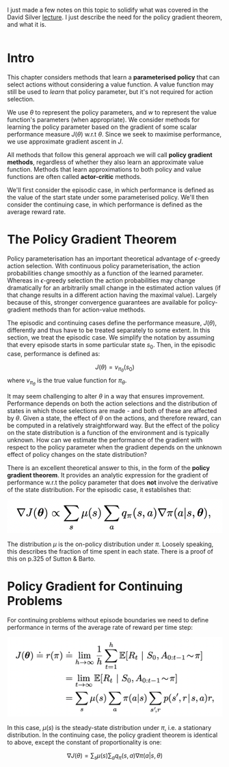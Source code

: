 I just made a few notes on this topic to solidify what was covered in the David Silver [lecture](Dave%20Silver%20Course/Lecture%207%20-%20Policy%20Gradient%20Methods.md). I just describe the need for the policy gradient theorem, and what it is.

```toc
```

# Intro
This chapter considers methods that learn a **parameterised policy** that can select actions without considering a value function. A value function may still be used to *learn* that policy parameter, but it's not required for action selection.

We use $\theta$ to represent the policy parameters, and $w$ to represent the value function's parameters (when appropriate). We consider methods for learning the policy parameter based on the gradient of some scalar performance measure $J(\theta)$ w.r.t $\theta$. Since we seek to maximise performance, we use approximate gradient ascent in $J$.

All methods that follow this general approach we will call **policy gradient methods**, regardless of whether they also learn an approximate value function. Methods that learn approximations to both policy and value functions are often called **actor-critic** methods.

We'll first consider the episodic case, in which performance is defined as the value of the start state under some parameterised policy. We'll then consider the continuing case, in which performance is defined as the average reward rate.

# The Policy Gradient Theorem
Policy parameterisation has an important theoretical advantage of $\epsilon$-greedy action selection. With continuous policy parameterisation, the action probabilities change smoothly as a function of the learned parameter. Whereas in $\epsilon$-greedy selection the action probabilities may change dramatically for an arbitrarily small change in the estimated action values (if that change results in a different action having the maximal value).
Largely because of this, stronger convergence guarantees are available for policy-gradient methods than for action-value methods.

The episodic and continuing cases define the performance measure, $J(\theta)$, differently and thus have to be treated separately to some extent. In this section, we treat the episodic case. We simplify the notation by assuming that every episode starts in some particular state $s_0$. Then, in the episodic case, performance is defined as:

$$J(\theta)=v_{\pi_\theta}(s_0)$$
where $v_{\pi_\theta}$ is the true value function for $\pi_\theta$. 

It may seem challenging to alter $\theta$ in a way that ensures improvement. Performance depends on both the action selections and the distribution of states in which those selections are made - and both of these are affected by $\theta$. 
Given a state, the effect of $\theta$ on the actions, and therefore reward, can be computed in a relatively straightforward way. But the effect of the policy on the state distribution is a function of the environment and is typically unknown. How can we estimate the performance of the gradient with respect to the policy parameter when the gradient depends on the unknown effect of policy changes on the state distribution?

There is an excellent theoretical answer to this, in the form of the **policy gradient theorem**. It provides an analytic expression for the gradient of performance w.r.t the policy parameter that does **not** involve the derivative of the state distribution.
For the episodic case, it establishes that:

![|400](_attachments/Screenshot%202022-11-26%20at%2018.11.02.png)

The distribution $\mu$ is the on-policy distribution under $\pi$. Loosely speaking, this describes the fraction of time spent in each state. There is a proof of this on p.325 of Sutton & Barto.

# Policy Gradient for Continuing Problems
For continuing problems without episode boundaries we need to define performance in terms of the average rate of reward per time step:

![|400](_attachments/Screenshot%202022-11-26%20at%2018.29.05.png)

In this case, $\mu(s)$ is the steady-state distribution under $\pi$, i.e. a stationary distribution.
In the continuing case, the policy gradient theorem is identical to above, except the constant of proportionality is one:

$$\nabla J(\theta)=\sum_s\mu(s)\sum_aq_\pi(s,a)\nabla\pi(a|s,\theta)$$









